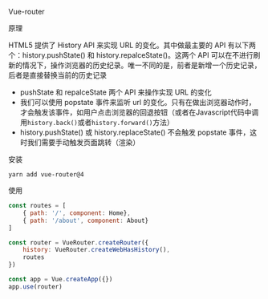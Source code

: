 Vue-router

原理

HTML5 提供了 History API 来实现 URL 的变化。其中做最主要的 API 有以下两个：history.pushState() 和 history.repalceState()。这两个 API 可以在不进行刷新的情况下，操作浏览器的历史纪录。唯一不同的是，前者是新增一个历史记录，后者是直接替换当前的历史记录

+ pushState 和 repalceState 两个 API 来操作实现 URL 的变化 
+ 我们可以使用 popstate 事件来监听 url 的变化。只有在做出浏览器动作时，才会触发该事件，如用户点击浏览器的回退按钮（或者在Javascript代码中调用`history.back()`或者`history.forward()`方法）
+ history.pushState() 或 history.replaceState() 不会触发 popstate 事件，这时我们需要手动触发页面跳转（渲染）

安装

`yarn add vue-router@4`

使用

```javascript
const routes = [
	{ path: '/', component: Home},
	{ path: '/about', component: About}
]

const router = VueRouter.createRouter({
	history: VueRouter.createWebHasHistory(),
	routes
})

const app = Vue.createApp({})
app.use(router)
```

